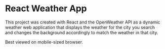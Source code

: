 # React Weather App

This project was created with React and the OpenWeather API as a dynamic weather web application that displays
the weather for the city you search and changes the background accordingly to match the weather in that city.

Best viewed on mobile-sized browser.
